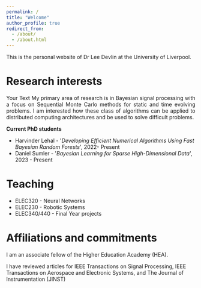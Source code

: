 ```yaml
---
permalink: /
title: "Welcome"
author_profile: true
redirect_from: 
  - /about/
  - /about.html
---
```


This is the personal website of Dr Lee Devlin at the University of Liverpool. 

Research interests
======
<p align="justify"> Your Text My primary area of research is in Bayesian signal processing with a focus on Sequential Monte Carlo methods for static and time evolving problems. I am interested how these class of algorithms can be applied to distributed computing architectures and be used to solve difficult problems. </p>

**Current PhD students**
* Harvinder Lehal - '_Developing Efficient Numerical Algorithms Using Fast Bayesian Random Forests_',  2022- Present
* Daniel Sumler - '_Bayesian Learning for Sparse High-Dimensional Data_', 2023 - Present 

Teaching
======
* ELEC320 - Neural Networks
* ELEC230 - Robotic Systems
* ELEC340/440 - Final Year projects

Affiliations and commitments
======
I am an associate fellow of the Higher Education Academy (HEA).

I have reviewed articles for IEEE Transactions on Signal Processing, IEEE Transactions on Aerospace and Electronic Systems, and The Journal of Instrumentation (JINST)
